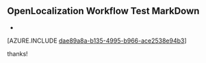 ## OpenLocalization Workflow Test MarkDown
* 

[AZURE.INCLUDE [dae89a8a-b135-4995-b966-ace2538e94b3](calleeMd1.md)]

 
thanks!